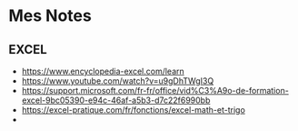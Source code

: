 # Mes Notes
## EXCEL
* https://www.encyclopedia-excel.com/learn
* https://www.youtube.com/watch?v=u9gDhTWgI3Q
* https://support.microsoft.com/fr-fr/office/vid%C3%A9o-de-formation-excel-9bc05390-e94c-46af-a5b3-d7c22f6990bb
* https://excel-pratique.com/fr/fonctions/excel-math-et-trigo
* 




